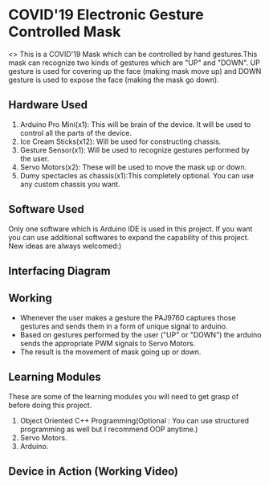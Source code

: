 # COVID'19 Electronic Gesture Controlled Mask
<>
This is a COVID'19 Mask which can be controlled by hand gestures.This mask can recognize two kinds of gestures which are 
"UP" and "DOWN". UP gesture is used for covering up the face (making mask move up) and DOWN gesture is used to expose the 
face (making the mask go down).

## Hardware Used
1. Arduino Pro Mini(x1): This will be brain of the device. It will be used to control all the parts of the device.
2. Ice Cream Sticks(x12): Will be used for constructing chassis.
3. Gesture Sensor(x1): Will be used to recognize gestures performed by the user.
4. Servo Motors(x2): These will be used to move the mask up or down.
5. Dumy spectacles as chassis(x1):This completely optional. You can use any custom chassis you want.

## Software Used
Only one software which is Arduino IDE is used in this project. If you want you can use additional softwares to expand
the capability of this project. New ideas are always welcomed:)

## Interfacing Diagram

## Working
- Whenever the user makes a gesture the PAJ9760 captures those gestures and sends them in a form of unique signal 
  to arduino.
- Based on gestures performed by the user ("UP" or "DOWN") the arduino sends the appropriate PWM signals to Servo 
  Motors.
- The result is the movement of mask going up or down.

## Learning Modules
These are some of the learning modules you will need to get grasp of before doing this project.

1. Object Oriented C++ Programming(Optional : You can use structured programming as well but I recommend OOP anytime.)
2. Servo Motors.
3. Arduino.

## Device in Action (Working Video)
